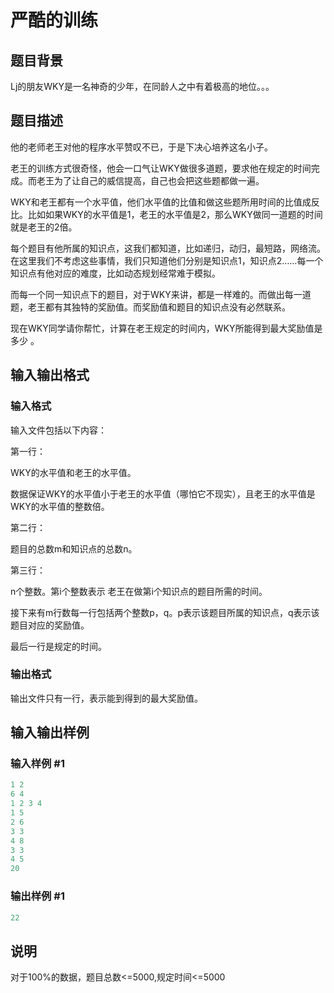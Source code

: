 # 严酷的训练

## 题目背景

Lj的朋友WKY是一名神奇的少年，在同龄人之中有着极高的地位。。。

## 题目描述

他的老师老王对他的程序水平赞叹不已，于是下决心培养这名小子。

老王的训练方式很奇怪，他会一口气让WKY做很多道题，要求他在规定的时间完成。而老王为了让自己的威信提高，自己也会把这些题都做一遍。

WKY和老王都有一个水平值，他们水平值的比值和做这些题所用时间的比值成反比。比如如果WKY的水平值是1，老王的水平值是2，那么WKY做同一道题的时间就是老王的2倍。

每个题目有他所属的知识点，这我们都知道，比如递归，动归，最短路，网络流。在这里我们不考虑这些事情，我们只知道他们分别是知识点1，知识点2……每一个知识点有他对应的难度，比如动态规划经常难于模拟。

而每一个同一知识点下的题目，对于WKY来讲，都是一样难的。而做出每一道题，老王都有其独特的奖励值。而奖励值和题目的知识点没有必然联系。

现在WKY同学请你帮忙，计算在老王规定的时间内，WKY所能得到最大奖励值是多少 。

## 输入输出格式

### 输入格式

输入文件包括以下内容：

第一行：

WKY的水平值和老王的水平值。

数据保证WKY的水平值小于老王的水平值（哪怕它不现实），且老王的水平值是WKY的水平值的整数倍。

第二行：

题目的总数m和知识点的总数n。

第三行：

n个整数。第i个整数表示 老王在做第i个知识点的题目所需的时间。

接下来有m行数每一行包括两个整数p，q。p表示该题目所属的知识点，q表示该题目对应的奖励值。

最后一行是规定的时间。

### 输出格式

输出文件只有一行，表示能到得到的最大奖励值。

## 输入输出样例

### 输入样例 #1

```cpp
1 2
6 4
1 2 3 4
1 5
2 6
3 3
4 8
3 3
4 5
20
```


### 输出样例 #1

```cpp
22
```


## 说明

对于100%的数据，题目总数<=5000,规定时间<=5000

